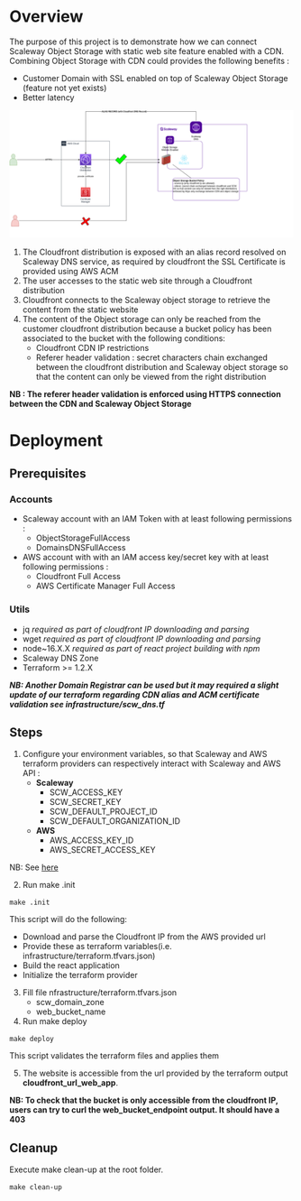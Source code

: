 # Overview
The purpose of this project is to demonstrate how we can connect Scaleway Object Storage with  static web site feature enabled with a CDN.
Combining Object Storage with CDN could provides the following benefits :
- Customer Domain with SSL enabled on top of Scaleway Object Storage (feature not yet exists) 
- Better latency 

![overview](docs/images/overview_diagram.png)

1. The Cloudfront distribution is exposed with an alias record resolved on Scaleway DNS service, as required by cloudfront the SSL Certificate is provided using AWS ACM
2. The user accesses to the static web site through a Cloudfront distribution 
3. Cloudfront connects to the Scaleway object storage to retrieve the content from the static website
4. The content of the Object storage can only be reached from the customer cloudfront distribution because a bucket policy has been associated to the bucket with the following conditions:
   - Cloudfront CDN IP restrictions
   - Referer header validation : secret characters chain exchanged between the cloudfront distribution and Scaleway object storage so that the content can only be viewed from the right distribution

**NB : The referer header validation is enforced using HTTPS connection between the CDN and Scaleway Object Storage**

# Deployment
## Prerequisites
### Accounts
- Scaleway account with an IAM Token with at least following permissions : 
    - ObjectStorageFullAccess
    - DomainsDNSFullAccess
- AWS account with with an IAM access key/secret key with at least following permissions : 
    - Cloudfront Full Access
    - AWS Certificate Manager Full Access
### Utils
- jq *required as part of cloudfront IP downloading and parsing*
- wget *required as part of cloudfront IP downloading and parsing*
- node~16.X.X *required as part of react project building with npm*
- Scaleway DNS Zone
- Terraform >= 1.2.X

***NB: Another Domain Registrar can be used but it may required a slight update of our terraform regarding CDN alias and ACM certificate validation see infrastructure/scw_dns.tf***

## Steps
1. Configure your environment variables, so that  Scaleway and AWS terraform providers can respectively interact with Scaleway and AWS API :
    - **Scaleway**
      - SCW_ACCESS_KEY
      - SCW_SECRET_KEY
      - SCW_DEFAULT_PROJECT_ID
      - SCW_DEFAULT_ORGANIZATION_ID
    - **AWS**
      - AWS_ACCESS_KEY_ID
      - AWS_SECRET_ACCESS_KEY

NB: See [here](https://registry.terraform.io/providers/scaleway/scaleway/latest/docs)

2. Run make .init
```
make .init
```
This script will do the following:
   - Download and parse the Cloudfront IP from the AWS provided url
   - Provide these as terraform variables(i.e. infrastructure/terraform.tfvars.json)
   - Build the react application
   - Initialize the terraform provider
3. Fill  file nfrastructure/terraform.tfvars.json
   - scw_domain_zone 
   - web_bucket_name
4. Run make deploy
```
make deploy
```
This script validates the terraform files and applies them


5. The website is accessible from the url provided by the terraform output **cloudfront_url_web_app**.

**NB: To check that the bucket is only accessible from the cloudfront IP, users can try to curl the web_bucket_endpoint output. It should have a 403**

## Cleanup
Execute make clean-up at the root folder.
```
make clean-up
```